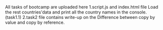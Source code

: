 All tasks of bootcamp are uploaded here
1.script.js and index.html file Load the rest countries'data and print all the country names in the console. (task1.1)
2.task2 file contains write-up on the Difference between copy by value and copy by reference.
